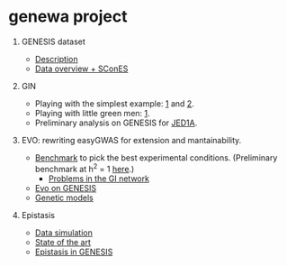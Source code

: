 # genewa project

1. GENESIS dataset

    * [Description](logbook/genesis_data.md)
    * [Data overview + SConES](logbook/genesis_exploration_1.ipynb)

2. GIN
    * Playing with the simplest example: [1](logbook/simplest_example_1.ipynb) and [2](logbook/simplest_example_2.ipynb).
    * Playing with little green men: [1](logbook/little_green_men_example_1.ipynb).
    * Preliminary analysis on GENESIS for [JED1A](logbook/genesis_gin_skat_aicc_1.ipynb).

3. EVO: rewriting easyGWAS for extension and mantainability.

    * [Benchmark](results/benchmark/benchmark_1cluster.ipynb) to pick the best experimental conditions. (Preliminary benchmark at h<sup>2</sup> = 1 [here](results/heritability/benchmark.ipynb).)
		* [Problems in the GI network](results/fishy_gi/fishy_gi_study.ipynb)
    * [Evo on GENESIS](results/evo/evo_analysis.ipynb)
	* [Genetic models](results/genetic_models/genetic_models.ipynb)

4. Epistasis
    * [Data simulation](logbook/gwas_simulation.md)
    * [State of the art](logbook/sota.md)
	* [Epistasis in GENESIS](results/epistasis/genesis_epistasis.ipynb)
